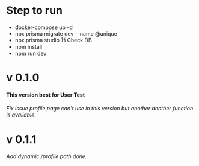 # Step to run

- docker-compose up -d
- npx prisma migrate dev --name @unique
- npx prisma studio ใช้ Check DB
- npm install
- npm run dev

# v 0.1.0

#### This version best for User Test

###### Fix issue profile page can't use in this version but another another function is avaliable.

# v 0.1.1

###### Add dynamic /profile path done.

